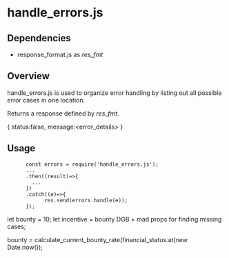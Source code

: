# handle_errors.js

## Dependencies

* response_format.js as *res_fmt*

## Overview

handle_errors.js is used to organize error handling by listing out all possible error cases in one location.

Returns a response defined by *res_fmt*.

{ status:false, message:<error_details> }

## Usage

          const errors = require('handle_errors.js');
          ...
          .then((result)=>{
            ...
          })
          .catch((e)=>{
                res.send(errors.handle(e));
          });

let bounty = 10;
let incentive = bounty DGB + mad props for finding missing cases;

bounty = calculate_current_bounty_rate(financial_status.at(new Date.now());
